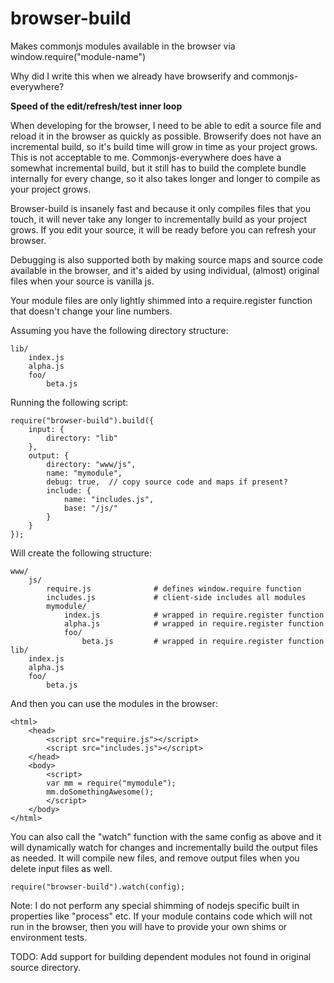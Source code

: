 browser-build
=============

Makes commonjs modules available in the browser via window.require("module-name")

Why did I write this when we already have browserify and commonjs-everywhere?

**Speed of the edit/refresh/test inner loop**

When developing for the browser, I need to be able to edit a source file and reload it in the browser as quickly as possible.  Browserify does not have an incremental build, so it's build time will grow in time as your project grows.  This is not acceptable to me.  Commonjs-everywhere does have a somewhat incremental build, but it still has to build the complete bundle internally for every change, so it also takes longer and longer to compile as your project grows.

Browser-build is insanely fast and because it only compiles files that you touch, it will never take any longer to incrementally build as your project grows.  If you edit your source, it will be ready before you can refresh your browser.

Debugging is also supported both by making source maps and source code available in the browser, and it's aided by using individual, (almost) original files when your source is vanilla js.

Your module files are only lightly shimmed into a require.register function that doesn't change your line numbers.



Assuming you have the following directory structure:

    lib/
        index.js
        alpha.js
        foo/
            beta.js

Running the following script:

    require("browser-build").build({
        input: {
            directory: "lib"
        },
        output: {
            directory: "www/js",
            name: "mymodule",
            debug: true,  // copy source code and maps if present?
            include: {
                name: "includes.js",
                base: "/js/"
            }
        }
    });

Will create the following structure:

    www/
        js/
            require.js              # defines window.require function
            includes.js             # client-side includes all modules
            mymodule/
                index.js            # wrapped in require.register function
                alpha.js            # wrapped in require.register function
                foo/
                    beta.js         # wrapped in require.register function
    lib/
        index.js
        alpha.js
        foo/
            beta.js

And then you can use the modules in the browser:

    <html>
        <head>
            <script src="require.js"></script>
            <script src="includes.js"></script>
        </head>
        <body>
            <script>
            var mm = require("mymodule");
            mm.doSomethingAwesome();
            </script>
        </body>
    </html>

You can also call the "watch" function with the same config as above and it will dynamically watch for changes and incrementally build the output files as needed.  It will compile new files, and remove output files when you delete input files as well.

    require("browser-build").watch(config);

Note: I do not perform any special shimming of nodejs specific built in properties like "process" etc.  If your module contains code which will not run in the browser, then you will have to provide your own shims or environment tests.

TODO: Add support for building dependent modules not found in original source directory.
